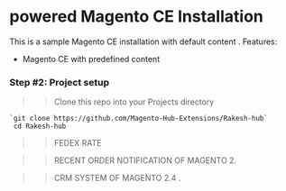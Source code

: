 #  powered Magento CE Installation

This is a sample Magento CE installation with default content .
Features:

- Magento CE with predefined content


### Step #2: Project setup

>> Clone this repo into your Projects directory

    `git clone https://github.com/Magento-Hub-Extensions/Rakesh-hub`
     cd Rakesh-hub

>> FEDEX RATE

>> RECENT ORDER NOTIFICATION OF MAGENTO 2.

>> CRM SYSTEM OF MAGENTO 2.4 .




